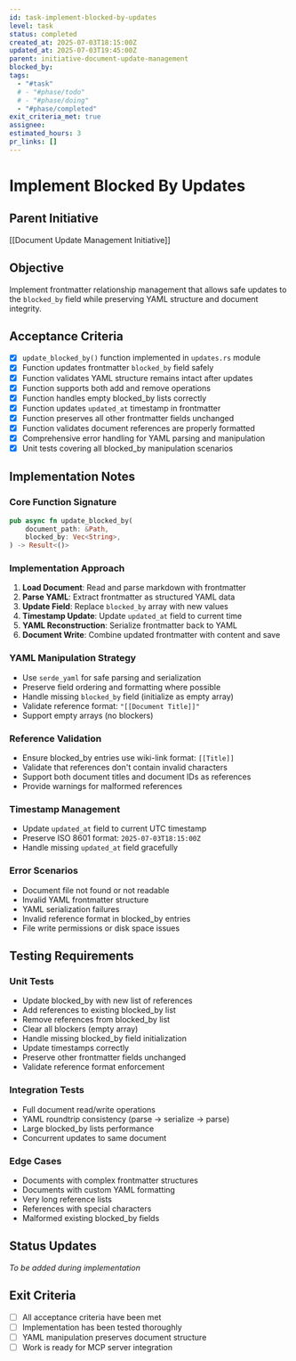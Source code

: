 ```yaml
---
id: task-implement-blocked-by-updates
level: task
status: completed
created_at: 2025-07-03T18:15:00Z
updated_at: 2025-07-03T19:45:00Z
parent: initiative-document-update-management
blocked_by: 
tags:
  - "#task"
  # - "#phase/todo"
  # - "#phase/doing"
  - "#phase/completed"
exit_criteria_met: true
assignee: 
estimated_hours: 3
pr_links: []
---
```


# Implement Blocked By Updates

## Parent Initiative
[[Document Update Management Initiative]]

## Objective
Implement frontmatter relationship management that allows safe updates to the `blocked_by` field while preserving YAML structure and document integrity.

## Acceptance Criteria
- [x] `update_blocked_by()` function implemented in `updates.rs` module
- [x] Function updates frontmatter `blocked_by` field safely
- [x] Function validates YAML structure remains intact after updates
- [x] Function supports both add and remove operations
- [x] Function handles empty blocked_by lists correctly
- [x] Function updates `updated_at` timestamp in frontmatter
- [x] Function preserves all other frontmatter fields unchanged
- [x] Function validates document references are properly formatted
- [x] Comprehensive error handling for YAML parsing and manipulation
- [x] Unit tests covering all blocked_by manipulation scenarios

## Implementation Notes

### Core Function Signature
```rust
pub async fn update_blocked_by(
    document_path: &Path,
    blocked_by: Vec<String>,
) -> Result<()>
```

### Implementation Approach
1. **Load Document**: Read and parse markdown with frontmatter
2. **Parse YAML**: Extract frontmatter as structured YAML data
3. **Update Field**: Replace `blocked_by` array with new values
4. **Timestamp Update**: Update `updated_at` field to current time
5. **YAML Reconstruction**: Serialize frontmatter back to YAML
6. **Document Write**: Combine updated frontmatter with content and save

### YAML Manipulation Strategy
- Use `serde_yaml` for safe parsing and serialization
- Preserve field ordering and formatting where possible
- Handle missing `blocked_by` field (initialize as empty array)
- Validate reference format: `"[[Document Title]]"`
- Support empty arrays (no blockers)

### Reference Validation
- Ensure blocked_by entries use wiki-link format: `[[Title]]`
- Validate that references don't contain invalid characters
- Support both document titles and document IDs as references
- Provide warnings for malformed references

### Timestamp Management
- Update `updated_at` field to current UTC timestamp
- Preserve ISO 8601 format: `2025-07-03T18:15:00Z`
- Handle missing `updated_at` field gracefully

### Error Scenarios
- Document file not found or not readable
- Invalid YAML frontmatter structure
- YAML serialization failures
- Invalid reference format in blocked_by entries
- File write permissions or disk space issues

## Testing Requirements

### Unit Tests
- Update blocked_by with new list of references
- Add references to existing blocked_by list
- Remove references from blocked_by list
- Clear all blockers (empty array)
- Handle missing blocked_by field initialization
- Update timestamps correctly
- Preserve other frontmatter fields unchanged
- Validate reference format enforcement

### Integration Tests
- Full document read/write operations
- YAML roundtrip consistency (parse → serialize → parse)
- Large blocked_by lists performance
- Concurrent updates to same document

### Edge Cases
- Documents with complex frontmatter structures
- Documents with custom YAML formatting
- Very long reference lists
- References with special characters
- Malformed existing blocked_by fields

## Status Updates
*To be added during implementation*

## Exit Criteria
- [ ] All acceptance criteria have been met
- [ ] Implementation has been tested thoroughly
- [ ] YAML manipulation preserves document structure
- [ ] Work is ready for MCP server integration